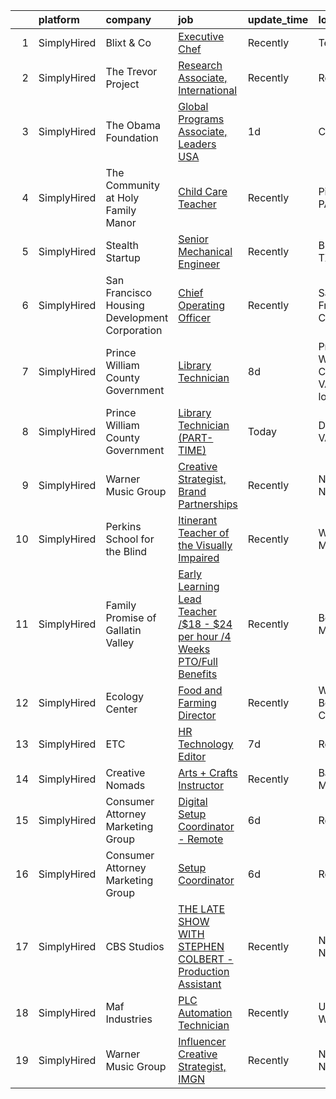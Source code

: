 

|    | platform    | company                                       | job                                                                                                                                                                                         | update_time   | location                               |
|---:|:------------|:----------------------------------------------|:--------------------------------------------------------------------------------------------------------------------------------------------------------------------------------------------|:--------------|:---------------------------------------|
|  1 | SimplyHired | Blixt & Co                                    | [Executive Chef](https://www.simplyhired.com/job/_EoGYrXBJlxA1QhdjTpal09tEqfeuqIqJ7XQdnh5P3xKw9HLH3pv8Q?q=creative+programming)                                                             | Recently      | Tetonia, ID                            |
|  2 | SimplyHired | The Trevor Project                            | [Research Associate, International](https://www.simplyhired.com/job/Ci1FY0O8OM8OQ-S5u7ezpF214C2Vz8UfpXG1LW-USW4ogGC1xOzQHA?q=creative+programming)                                          | Recently      | Remote                                 |
|  3 | SimplyHired | The Obama Foundation                          | [Global Programs Associate, Leaders USA](https://www.simplyhired.com/job/fZW67Q9_5KoGJJzmQPXWozFOVIluqb3r51gmFFWNbrtpEkfhGH3cNg?q=creative+programming)                                     | 1d            | Chicago, IL                            |
|  4 | SimplyHired | The Community at Holy Family Manor            | [Child Care Teacher](https://www.simplyhired.com/job/AOKgnwsnUKzxzUfYVXB8mgrc3aVcac8tBsHuHQiPz2q84Jdsf_IX_Q?q=creative+programming)                                                         | Recently      | Pittsburgh, PA                         |
|  5 | SimplyHired | Stealth Startup                               | [Senior Mechanical Engineer](https://www.simplyhired.com/job/-0a8NN72GvhrXbDEPNj-q_KBBoXLcj7ufdelgKMAhWW4w3YN5CWXrg?q=creative+programming)                                                 | Recently      | Brownsville, TX                        |
|  6 | SimplyHired | San Francisco Housing Development Corporation | [Chief Operating Officer](https://www.simplyhired.com/job/Ly3zT28_PsEAC1SSfev_YxHdvI4RSjz-YonVRu2sOpBaJ6EhuoMh6g?q=creative+programming)                                                    | Recently      | San Francisco, CA                      |
|  7 | SimplyHired | Prince William County Government              | [Library Technician](https://www.simplyhired.com/job/c-YJn_GmiO71H-d44UjXYl76H1XPHU6-qNMVNGPw8VfQgZR1L4KT-g?q=creative+programming)                                                         | 8d            | Prince William County, VA +2 locations |
|  8 | SimplyHired | Prince William County Government              | [Library Technician (PART-TIME)](https://www.simplyhired.com/job/xJ_iBdljGbVDOURKJp69wv-lo8L2n3JByg71rLYIxt9sK9xwkPTXQw?q=creative+programming)                                             | Today         | Dale City, VA                          |
|  9 | SimplyHired | Warner Music Group                            | [Creative Strategist, Brand Partnerships](https://www.simplyhired.com/job/UBYfDek25QVnKwamU1cYcWByi2V8WreL5SY3LIsTFhHNmmN6SSfnAw?q=creative+programming)                                    | Recently      | New York, NY                           |
| 10 | SimplyHired | Perkins School for the Blind                  | [Itinerant Teacher of the Visually Impaired](https://www.simplyhired.com/job/788ablg0AuYha4gFqYAs1lnf7RWsJoVot1dsa7XsiUmdR0U3KnNWBg?q=creative+programming)                                 | Recently      | Watertown, MA                          |
| 11 | SimplyHired | Family Promise of Gallatin Valley             | [Early Learning Lead Teacher /$18 - $24 per hour /4 Weeks PTO/Full Benefits](https://www.simplyhired.com/job/L_INiHBQ716AwzPopqHLhcAcjowDRxc5abikrCfHvCY5uM72Y2S_dQ?q=creative+programming) | Recently      | Bozeman, MT                            |
| 12 | SimplyHired | Ecology Center                                | [Food and Farming Director](https://www.simplyhired.com/job/HP5QNTAMCvFikmtDfXcdEQfJZUru42JrMETYZMUxyTaYJorh2zp-FA?q=creative+programming)                                                  | Recently      | West Berkeley, CA                      |
| 13 | SimplyHired | ETC                                           | [HR Technology Editor](https://www.simplyhired.com/job/H7I9d1vWqp27M6pTKd34VzdzK6t1ILuI2tM_Qk4u0HQSNJdndh7U9Q?q=creative+programming)                                                       | 7d            | Remote                                 |
| 14 | SimplyHired | Creative Nomads                               | [Arts + Crafts Instructor](https://www.simplyhired.com/job/kjQtaaVmMoUI76aShbh6IKxfiDbb7RBJXQZg2KvlXu9VTotGejHyBQ?q=creative+programming)                                                   | Recently      | Baltimore, MD                          |
| 15 | SimplyHired | Consumer Attorney Marketing Group             | [Digital Setup Coordinator - Remote](https://www.simplyhired.com/job/1HHl-jtmRJs6bduD7dsNiqxcRwSpZr41QrnIR9X-sbNaa592dJTDDw?q=creative+programming)                                         | 6d            | Remote                                 |
| 16 | SimplyHired | Consumer Attorney Marketing Group             | [Setup Coordinator](https://www.simplyhired.com/job/UHnAkgW_D9rYnL7FWyyF-UlMjm4ez63_Mdckq_LfGLOh9UqRiQ9iHg?q=creative+programming)                                                          | 6d            | Remote                                 |
| 17 | SimplyHired | CBS Studios                                   | [THE LATE SHOW WITH STEPHEN COLBERT - Production Assistant](https://www.simplyhired.com/job/n8XsCvYIJJ9nluXJBTGJDUTiYPF1bahm8upwULzifyM9bhkJatPd-g?q=creative+programming)                  | Recently      | New York, NY                           |
| 18 | SimplyHired | Maf Industries                                | [PLC Automation Technician](https://www.simplyhired.com/job/LOLpcy-E3ac4GthNms29tUOqseje7V99rUVRcjrLOCmAMnyFepMMtg?q=creative+programming)                                                  | Recently      | Union Gap, WA                          |
| 19 | SimplyHired | Warner Music Group                            | [Influencer Creative Strategist, IMGN](https://www.simplyhired.com/job/dfEwDugX30Mw40Dl5ISKebg78y2UXslHkbU2cDT3-zAHRcW7jYMjbw?q=creative+programming)                                       | Recently      | New York, NY                           |